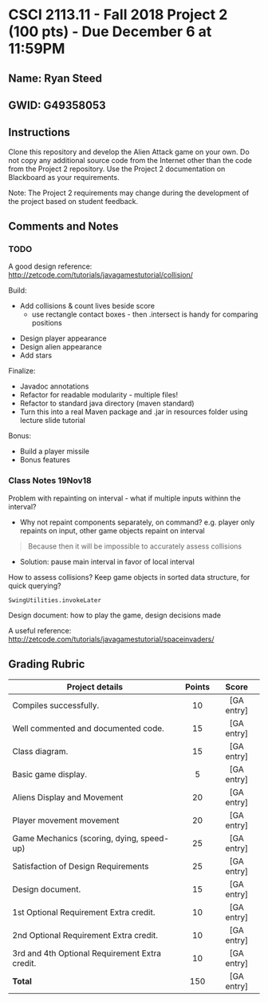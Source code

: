 # CSCI 2113.11 - Fall 2018 Project 2 (100 pts) - Due December 6 at 11:59PM


## Name: Ryan Steed

## GWID: G49358053

## Instructions

Clone this repository and develop the Alien Attack game on your own. Do not copy any additional source code from the Internet other than the code from the Project 2 repository. Use the Project 2 documentation on Blackboard as your requirements. 

Note: The Project 2 requirements may change during the development of the project based on student feedback.

## Comments and Notes

### TODO
A good design reference: http://zetcode.com/tutorials/javagamestutorial/collision/

Build:
<!-- - Implement game controller skeleton, holding a list of gameobjects -->
<!-- - Implement black background (board) based on exercise 8, leaving room for a score -->
<!-- - Build a basic player by modifying game piece from exercise 8 - start with a blue square -->
<!-- - Build basic aliens based on GameObject abstract - start with a green square -->
<!-- - Package aliens into waves -->
<!-- - Create automatic alien movement with PhysicsEngine, instantiate with waves (of a certain speed) -->
<!-- - Create user-controlled motion for player with PhysicsEngine -->
<!-- - Add boundaries to user motion -->
<!-- - Display a score - +1 for every alien passed -->
- Add collisions & count lives beside score 
    - use rectangle contact boxes - then .intersect is handy for comparing positions
<!-- - Create more waves of aliens moving at increasing speeds -->
- Design player appearance
- Design alien appearance
- Add stars

Finalize:
- Javadoc annotations
- Refactor for readable modularity - multiple files!
- Refactor to standard java directory (maven standard)
- Turn this into a real Maven package and .jar in resources folder using lecture slide tutorial

Bonus:
- Build a player missile
- Bonus features

### Class Notes 19Nov18
Problem with repainting on interval - what if multiple inputs withinn the interval?

- Why not repaint components separately, on command? e.g. player only repaints on input, other game objects repaint on interval
> Because then it will be impossible to accurately assess collisions
- Solution: pause main interval in favor of local interval

How to assess collisions? Keep game objects in sorted data structure, for quick querying?

`SwingUtilities.invokeLater`

Design document: how to play the game, design decisions made

A useful reference: http://zetcode.com/tutorials/javagamestutorial/spaceinvaders/

## Grading Rubric

Project details | Points | Score
---|:---:|:---:
Compiles successfully.|10|[GA entry]
Well commented and documented code.|15|[GA entry]
Class diagram. |15|[GA entry]
Basic game display.|5|[GA entry]
Aliens Display and Movement|20|[GA entry]
Player movement movement|20|[GA entry]
Game Mechanics (scoring, dying, speed-up)|25|[GA entry]
Satisfaction of Design Requirements|25|[GA entry]
Design document.|15|[GA entry]
1st Optional Requirement Extra credit.|10|[GA entry]
2nd Optional Requirement Extra credit.|10|[GA entry]
3rd and 4th Optional Requirement Extra credit.|10|[GA entry]
**Total**|150|[GA entry]